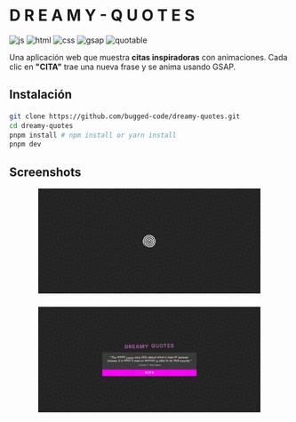 # D R E A M Y - Q U O T E S

![js](https://img.shields.io/badge/JavaScript-ES6+-F7DF1E?logo=javascript&logoColor=white)
![html](https://img.shields.io/badge/HTML5-E34F26?logo=html5&logoColor=white)
![css](https://img.shields.io/badge/CSS3-1572B6?logo=css&logoColor=white)
![gsap](https://img.shields.io/badge/GSAP-00BBAA?logo=greensock&logoColor=white)
![quotable](https://img.shields.io/badge/Quotable_API-FF6EC7)

Una aplicación web que muestra **citas inspiradoras** con animaciones.
Cada clic en **"CITA"** trae una nueva frase y se anima usando GSAP.

## Instalación

```bash
git clone https://github.com/bugged-code/dreamy-quotes.git
cd dreamy-quotes
pnpm install # npm install or yarn install
pnpm dev
```

## Screenshots

<div style="display:flex;flex-wrap:wrap;justify-content:center;gap:24px">
  <img style="diplay:block;object-fit:cover;width:auto;width:45%;min-width:400px" src="./screenshots/screenshot-0.png" alt="screen-0" />
  <img style="diplay:block;object-fit:cover;width:auto;width:45%;min-width:400px" src="./screenshots/screenshot-1.png" alt="screen-1" />
</div>

